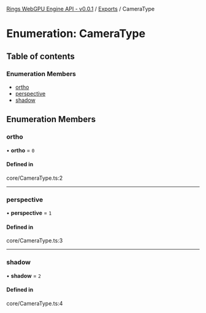 [Rings WebGPU Engine API - v0.0.1](../README.md) / [Exports](../modules.md) / CameraType

# Enumeration: CameraType

## Table of contents

### Enumeration Members

- [ortho](CameraType.md#ortho)
- [perspective](CameraType.md#perspective)
- [shadow](CameraType.md#shadow)

## Enumeration Members

### ortho

• **ortho** = ``0``

#### Defined in

core/CameraType.ts:2

___

### perspective

• **perspective** = ``1``

#### Defined in

core/CameraType.ts:3

___

### shadow

• **shadow** = ``2``

#### Defined in

core/CameraType.ts:4
